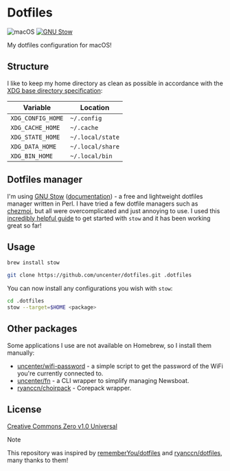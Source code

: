 <h1>Dotfiles</h1>

![macOS](https://img.shields.io/badge/macOS-14.0-47999e.svg?style=flat-square)
[![GNU Stow](https://img.shields.io/homebrew/v/stow?style=flat-square&label=GNU%20Stow&color=b48ead)](https://formulae.brew.sh/formula/stow)

My dotfiles configuration for macOS!

## Structure

I like to keep my home directory as clean as possible in accordance with the [XDG base directory specification](https://specifications.freedesktop.org/basedir-spec/basedir-spec-latest.html):

| Variable          | Location         |
| ----------------- | ---------------- |
| `XDG_CONFIG_HOME` | `~/.config`      |
| `XDG_CACHE_HOME`  | `~/.cache`       |
| `XDG_STATE_HOME`  | `~/.local/state` |
| `XDG_DATA_HOME`   | `~/.local/share` |
| `XDG_BIN_HOME`    | `~/.local/bin`   |

## Dotfiles manager

I'm using [GNU Stow](https://www.gnu.org/software/stow/) ([documentation](https://www.gnu.org/software/stow/manual/stow.html)) - a free and lightweight
dotfiles manager written in Perl. I have tried a few dotfile managers such as [chezmoi](https://www.chezmoi.io/), but all were overcomplicated and just annoying to use. I used this [incredibly helpful guide](https://www.jakewiesler.com/blog/managing-dotfiles) to get started with `stow` and it has been working great so far!

## Usage

```sh
brew install stow
```

```sh
git clone https://github.com/uncenter/dotfiles.git .dotfiles
```

You can now install any configurations you wish with `stow`:

```sh
cd .dotfiles
stow --target=$HOME <package>
```

## Other packages

Some applications I use are not available on Homebrew, so I install them manually:

- [uncenter/wifi-password](https://github.com/uncenter/wifi-password) - a simple script to get the password of the WiFi you're currently connected to.
- [uncenter/fn](https://github.com/uncenter/fn) - a CLI wrapper to simplify managing Newsboat.
- [ryanccn/choirpack](https://github.com/ryanccn/choirpack) - Corepack wrapper.

## License

[Creative Commons Zero v1.0 Universal](LICENSE)

> [!NOTE]
> This repository was inspired by [rememberYou/dotfiles](https://github.com/rememberYou/dotfiles) and [ryanccn/dotfiles](https://github.com/ryanccn/dotfiles), many thanks to them!
